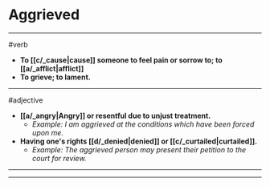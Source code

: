 # Aggrieved
---
#verb
- **To [[c/_cause|cause]] someone to feel pain or sorrow to; to [[a/_afflict|afflict]]**
- **To grieve; to lament.**
---
#adjective
- **[[a/_angry|Angry]] or resentful due to unjust treatment.**
	- _Example: I am aggrieved at the conditions which have been forced upon me._
- **Having one's rights [[d/_denied|denied]] or [[c/_curtailed|curtailed]].**
	- _Example: The aggrieved person may present their petition to the court for review._
---
---
